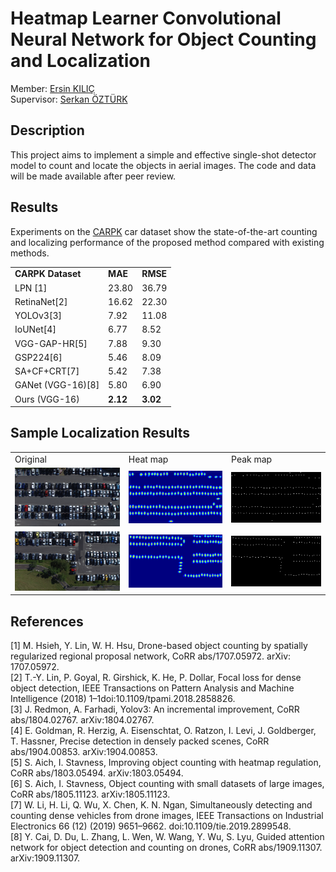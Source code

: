 # Heatmap Learner Convolutional Neural Network for Object Counting and Localization
Member: <a href="https://github.com/ekilic/"> Ersin KILIÇ </a> </br>
Supervisor: <a href="https://avesis.erciyes.edu.tr/ozturks/"> Serkan ÖZTÜRK </a> </br>

<h2>Description</h2>

This project aims to implement a simple and effective single-shot detector model to count and locate the objects in aerial images. The code and data will be made available after peer review.

<h2>Results</h2>

Experiments on the <a href="https://lafi.github.io/LPN/">CARPK</a> car dataset show the state-of-the-art counting and localizing performance of the proposed method compared with existing methods.

<table>
<tbody>
<tr>
<td><b>CARPK Dataset</b></td>
<td><b>MAE</b></td>
<td><b>RMSE</b></td>
</tr>
 <tr>
<td>LPN&nbsp;[1]</td>
<td>23.80</td>
<td>36.79</td>
</tr>
 <tr>
<td>RetinaNet[2]</td>
<td>16.62</td>
<td>22.30</td>
</tr>
 <tr>
<td>YOLOv3[3]</td>
<td>7.92</td>
<td>11.08</td>
</tr>
 <tr>
<td>IoUNet[4]</td>
<td>6.77</td>
<td>8.52</td>
</tr>
 <tr>
<td>VGG-GAP-HR[5]</td>
<td>7.88</td>
<td>9.30</td>
</tr>
<tr>
<tr>
<td>GSP224[6]</td>
<td>5.46</td>
<td>8.09</td>
</tr>
 <tr>
<td>SA+CF+CRT[7]</td>
<td>5.42</td>
<td>7.38</td>
</tr>
 <tr>
<td>GANet (VGG-16)[8]</td>
<td>5.80</td>
<td>6.90</td>
</tr>
<td>Ours (VGG-16)</td>
<td><b>2.12</b></td>
  <td><b>3.02</b></td>
</tr>
</tbody>
</table>


<h2>Sample Localization Results</h2>

<table>
<tbody>
<tr>
<td>Original</td>
<td>Heat map</td>
<td>Peak map</td>
</tr>
<tr>
<td><img src="results/457.png"/></td>
<td><img src="results/heatmap-457.png"/></td>
<td><img src="results/peakmap-457.png"/></td>
</tr>
<tr>
<td><img src="results/456.png"/></td>
<td><img src="results/heatmap-456.png"/></td>
<td><img src="results/peakmap-456.png"/></td>
</tr>
</tbody>
</table>

<h2>References</h2>
[1] M. Hsieh, Y. Lin, W. H. Hsu, Drone-based object counting by spatially regularized regional proposal network, CoRR abs/1707.05972. arXiv: 1707.05972. </br>
[2] T.-Y. Lin, P. Goyal, R. Girshick, K. He, P. Dollar, Focal loss for dense object detection, IEEE Transactions on Pattern Analysis and Machine Intelligence (2018) 1–1doi:10.1109/tpami.2018.2858826.</br>
[3] J. Redmon, A. Farhadi, Yolov3: An incremental improvement, CoRR abs/1804.02767. arXiv:1804.02767.</br>
[4] E. Goldman, R. Herzig, A. Eisenschtat, O. Ratzon, I. Levi, J. Goldberger, T. Hassner, Precise detection in densely packed scenes, CoRR abs/1904.00853. arXiv:1904.00853.</br>
[5] S. Aich, I. Stavness, Improving object counting with heatmap regulation, CoRR abs/1803.05494. arXiv:1803.05494.</br>
[6] S. Aich, I. Stavness, Object counting with small datasets of large images, CoRR abs/1805.11123. arXiv:1805.11123.</br>
[7] W. Li, H. Li, Q. Wu, X. Chen, K. N. Ngan, Simultaneously detecting and counting dense vehicles from drone images, IEEE Transactions on Industrial Electronics 66 (12) (2019) 9651–9662. doi:10.1109/tie.2019.2899548.</br>
[8] Y. Cai, D. Du, L. Zhang, L. Wen, W. Wang, Y. Wu, S. Lyu, Guided attention network for object detection and counting on drones, CoRR abs/1909.11307. arXiv:1909.11307.</br>
